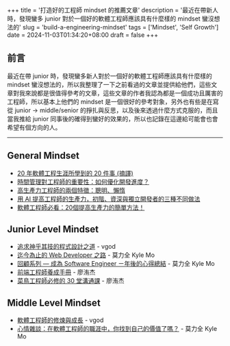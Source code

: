 +++
title = '打造好的工程師 mindset 的推薦文章'
description = '最近在帶新人時，發現蠻多 junior 對於一個好的軟體工程師應該具有什麼樣的 mindset 蠻沒想法的'
slug = 'build-a-engineering-mindset'
tags = ['Mindset', 'Self Growth']
date = 2024-11-03T01:34:20+08:00
draft = false
+++

## 前言

最近在帶 junior 時，發現蠻多新人對於一個好的軟體工程師應該具有什麼樣的 mindset 蠻沒想法的，所以我整理了一下之前看過的文章並提供給他們，這些文章對我來說都是很值得參考的文章，這些文章的作者我認為都是一個成功且厲害的工程師，所以基本上他們的 mindset 是一個很好的參考對象，另外也有些是在寫從 junior -> middle/senior 的掙扎與反思，以及後來透過什麼方式克服的，而且當我推給 junior 同事後的確得到蠻好的效果的，所以也記錄在這邊給可能會也會希望有個方向的人。

---

## General Mindset
- [20 年軟體工程生涯所學到的 20 件事 (摘譯)](https://blog.gcos.me/post/2022-04-03_20-things-ive-learned-in-my-20-years-as-a-software-engineer/)
- [時間管理對工程師的重要性：如何優化開發進度？](https://www.yourator.co/company_blogs/634)
- [高生產力工程師的兩個特徵：聰明、懶惰](https://www.inside.com.tw/article/3853-productive-developers-are-smart-and-lazy)
- [用 AI 提高工程師的生產力，初階、資深與獨立開發者的三種不同做法](https://tw.alphacamp.co/blog/three-ways-to-use-ai-to-enhance-the-productivity-of-a-engineer)
- [軟體工程師必看：20個提高生產力的簡單方法！](https://codelove.tw/@tony/post/vx8gqZ)

## Junior Level Mindset
- [追求神乎其技的程式設計之道](https://blog.vgod.tw/category/divine-code/) - vgod
- [迄今為止的 Web Developer 之路](https://oldmo860617.medium.com/%E8%BF%84%E4%BB%8A%E7%82%BA%E6%AD%A2%E7%9A%84-web-developer-%E4%B9%8B%E8%B7%AF-f6ae7031faf7) - 莫力全 Kyle Mo
- [回顧系列 — 成為 Software Engineer ㄧ年後的心得總結](https://oldmo860617.medium.com/%E5%9B%9E%E9%A1%A7%E7%B3%BB%E5%88%97-%E6%88%90%E7%82%BA-software-engineer-%E3%84%A7%E5%B9%B4%E5%BE%8C%E7%9A%84%E5%BF%83%E5%BE%97%E7%B8%BD%E7%B5%90-dc1ec1e451dd) - 莫力全 Kyle Mo
- [前端工程師養成手冊](https://ithelp.ithome.com.tw/users/20040221/ironman/1247) - 廖洧杰
- [菜鳥工程師必修的 30 堂溝通課](https://ithelp.ithome.com.tw/users/20040221/ironman/2236) - 廖洧杰

## Middle Level Mindset
- [軟體工程師的修煉與成長](https://vgod.medium.com/list/e731a8ecf20d) - vgod
- [心情雜談：在軟體工程師的職涯中，你找到自己的價值了嗎？](https://oldmo860617.medium.com/%E5%BF%83%E6%83%85%E9%9B%9C%E8%AB%87-%E5%9C%A8%E8%BB%9F%E9%AB%94%E5%B7%A5%E7%A8%8B%E5%B8%AB%E7%9A%84%E8%81%B7%E6%B6%AF%E4%B8%AD-%E4%BD%A0%E6%89%BE%E5%88%B0%E8%87%AA%E5%B7%B1%E7%9A%84%E5%83%B9%E5%80%BC%E4%BA%86%E5%97%8E-3a2f56e119ea) - 莫力全 Kyle Mo
